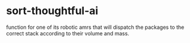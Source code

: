 # sort-thoughtful-ai
function for one of its robotic amrs that will dispatch the packages to the correct stack according to their volume and mass.
